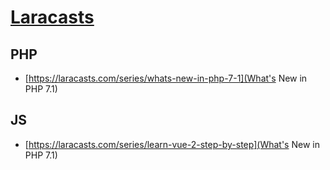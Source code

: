 # [Laracasts](https://laracasts.com)

## PHP
- [https://laracasts.com/series/whats-new-in-php-7-1](What's New in PHP 7.1)
## JS
- [https://laracasts.com/series/learn-vue-2-step-by-step](What's New in PHP 7.1)
